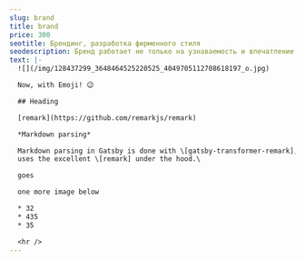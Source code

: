 ```yaml
---
slug: brand
title: brand
price: 300
seotitle: Брендинг, разработка фирменного стиля
seodescription: Бренд работает не только на узнаваемость и впечатление но и позволяет клиентам знать, чего ожидать от вашей компании. Бренд отвечает на вопросы: кто вы, чем вы отличаетесь от конкурентов, что именно вы предлагаете, что делает вас лучшим выбором на рынке. Бренд это ваше лицо и ваш костюм.
text: |-
  ![](/img/128437299_3648464525220525_4049705112708618197_o.jpg)

  Now, with Emoji! 😉

  ## Heading

  [remark](https://github.com/remarkjs/remark)

  *Markdown parsing*

  Markdown parsing in Gatsby is done with \[gatsby-transformer-remark], which
  uses the excellent \[remark] under the hood.\

  goes

  one more image below

  * 32
  * 435
  * 35

  <hr />
---
```

